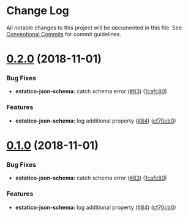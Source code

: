 # Change Log

All notable changes to this project will be documented in this file.
See [Conventional Commits](https://conventionalcommits.org) for commit guidelines.

# [0.2.0](https://github.com/unic/estatico-nou/tree/master/packages/estatico-json-schema/compare/@unic/estatico-json-schema@0.0.2...@unic/estatico-json-schema@0.2.0) (2018-11-01)


### Bug Fixes

* **estatico-json-schema:** catch schema error ([#83](https://github.com/unic/estatico-nou/tree/master/packages/estatico-json-schema/issues/83)) ([1cafc80](https://github.com/unic/estatico-nou/tree/master/packages/estatico-json-schema/commit/1cafc80))


### Features

* **estatico-json-schema:** log additional property ([#84](https://github.com/unic/estatico-nou/tree/master/packages/estatico-json-schema/issues/84)) ([cf70cb0](https://github.com/unic/estatico-nou/tree/master/packages/estatico-json-schema/commit/cf70cb0))





# [0.1.0](https://github.com/unic/estatico-nou/tree/master/packages/estatico-json-schema/compare/@unic/estatico-json-schema@0.0.2...@unic/estatico-json-schema@0.1.0) (2018-11-01)


### Bug Fixes

* **estatico-json-schema:** catch schema error ([#83](https://github.com/unic/estatico-nou/tree/master/packages/estatico-json-schema/issues/83)) ([1cafc80](https://github.com/unic/estatico-nou/tree/master/packages/estatico-json-schema/commit/1cafc80))


### Features

* **estatico-json-schema:** log additional property ([#84](https://github.com/unic/estatico-nou/tree/master/packages/estatico-json-schema/issues/84)) ([cf70cb0](https://github.com/unic/estatico-nou/tree/master/packages/estatico-json-schema/commit/cf70cb0))
